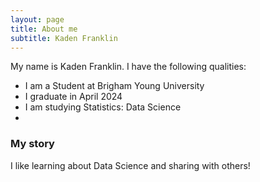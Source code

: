 ```yaml
---
layout: page
title: About me
subtitle: Kaden Franklin
---
```


My name is Kaden Franklin. I have the following qualities:

- I am a Student at Brigham Young University
- I graduate in April 2024
- I am studying Statistics: Data Science
- 

### My story

I like learning about Data Science and sharing with others!
